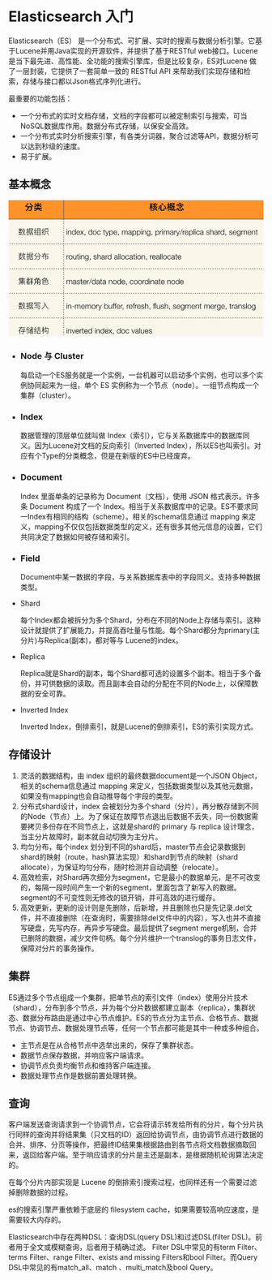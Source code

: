 # Elasticsearch 入门

Elasticsearch（ES） 是一个分布式、可扩展、实时的搜索与数据分析引擎。它基于Lucene并用Java实现的开源软件，并提供了基于RESTful web接口。Lucene 是当下最先进、高性能、全功能的搜索引擎库，但是比较复杂，ES对Lucene 做了一层封装，它提供了一套简单一致的 RESTful API 来帮助我们实现存储和检索，存储与接口都以Json格式序列化进行。

最重要的功能包括：

- 一个分布式的实时文档存储，文档的字段都可以被定制索引与搜索，可当NoSQL数据库作用。数据分布式存储，以保安全高效。
- 一个分布式实时分析搜索引擎，有各类分词器，聚合过滤等API，数据分析可以达到秒级的速度。
- 易于扩展。

## 基本概念

![核心概念](es-concepts.png)

- ### Node 与 Cluster

  每启动一个ES服务就是一个实例，一台机器可以启动多个实例，也可以多个实例协同起来为一组，单个 ES 实例称为一个节点（node）。一组节点构成一个集群（cluster）。

- ### Index

  数据管理的顶层单位就叫做 Index（索引），它与关系数据库中的数据库同义。因为Lucene对文档的反向索引（Inverted Index），所以ES也叫索引。对应有个Type的分类概念，但是在新版的ES中已经废弃。

- ### Document

  Index 里面单条的记录称为 Document（文档），使用 JSON 格式表示。许多条 Document 构成了一个 Index。相当于关系数据库中的记录。ES不要求同一Index有相同的结构（scheme）。相关的schema信息通过 mapping 来定义，mapping不仅仅包括数据类型的定义，还有很多其他元信息的设置，它们共同决定了数据如何被存储和索引。

- ### Field

  Document中某一数据的字段，与关系数据库表中的字段同义。支持多种数据类型。

- Shard

  每个Index都会被拆分为多个Shard，分布在不同的Node上存储与索引。这种设计就提供了扩展能力，并提高吞吐量与性能。每个Shard都分为primary(主分片)与Replica(副本)，都对等与 Lucene的index。

- Replica

  Replica就是Shard的副本，每个Shard都可选的设置多个副本。相当于多个备份，并可供数据的读取。而且副本会自动的分配在不同的Node上，以保障数据的安全可靠。

- Inverted Index

  Inverted Index，倒排索引，就是Lucene的倒排索引，ES的索引实现方式。

## 存储设计

1. 灵活的数据结构，由 index 组织的最终数据document是一个JSON Object，相关的schema信息通过 mapping 来定义，包括数据类型以及其他元数据，如果没有mapping也会自动推导每个字段的类型。
2. 分布式shard设计，index 会被划分为多个shard（分片），再分散存储到不同的Node（节点）上。为了保证在故障节点退出后数据不丢失，同一份数据需要拷贝多份存在不同节点上，这就是shard的 primary 与 replica 设计理念，当主分片故障时，副本就自动切换为主分片。
3. 均匀分布，每个index 划分到不同的shard后，master节点会记录数据到shard的映射（route，hash算法实现）和shard到节点的映射（shard allocate），为保证均匀分布，随时检测并自动调整（relocate）。
4. 高效检索，对Shard再次细分为segment，它是最小的数据单元，是不可改变的，每隔一段时间产生一个新的segment，里面包含了新写入的数据。segment的不可变性则无修改的锁开销，并可高效的进行缓存。
5. 高效更新，更新的设计则是先删除，后新增，并且删除也只是先记录.del文件，并不直接删除（在查询时，需要排除del文件中的内容），写入也并不直接写硬盘，先写内存，再异步写硬盘。最后提供了segment merge机制，合并已删除的数据，减少文件句柄。每个分片维护一个translog的事务日志文件，保障对分片的事务操作。

## 集群

ES通过多个节点组成一个集群，把单节点的索引文件（index）使用分片技术（shard），分布到多个节点，并为每个分片数据都建立副本（replica），集群状态、数据分布路由是通过中心节点维护。ES的节点分为主节点、合格节点、数据节点、协调节点、数据处理节点等，任何一个节点都可能是其中一种或多种组合。

- 主节点是在从合格节点中选举出来的，保存了集群状态。
- 数据节点保存数据，并响应客户端请求。
- 协调节点负责均衡节点和维持客户端连接。
- 数据处理节点作是数据前置处理转换。

## 查询

客户端发送查询请求到一个协调节点，它会将请示转发给所有的分片，每个分片执行同样的查询并将结果集（只文档的ID）返回给协调节点，由协调节点进行数据的合并、排序、分页等操作，把最终ID结果集根据路由到各节点将文档数据摘取回来，返回给客户端。至于响应请求的分片是主还是副本，是根据随机轮询算法决定的。

在每个分片内部实现是 Lucene 的倒排索引搜索过程，也同样还有一个需要过滤掉删除数据的过程。

es的搜索引擎严重依赖于底层的 filesystem cache，如果需要较高响应速度，是需要较大内存的。

Elasticsearch中存在两种DSL：查询DSL(query DSL)和过滤DSL(filter DSL)。前者用于全文或模糊查询，后者用于精确过滤。 Filter DSL中常见的有term Filter、terms Filter、range Filter、exists and missing Filters和bool Filter。而Query DSL中常见的有match_all、match 、multi_match及bool Query。